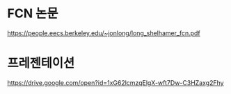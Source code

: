 # FCN 논문
https://people.eecs.berkeley.edu/~jonlong/long_shelhamer_fcn.pdf

# 프레젠테이션
https://drive.google.com/open?id=1xG62lcmzqElgX-wft7Dw-C3HZaxg2Fhy
